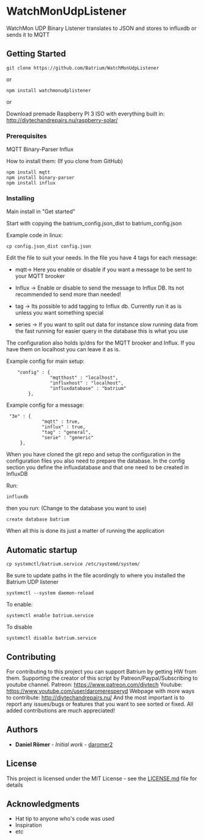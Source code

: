 # WatchMonUdpListener

WatchMon UDP Binary Listener translates to JSON and stores to influxdb or sends it to MQTT

## Getting Started
```
git clone https://github.com/Batrium/WatchMonUdpListener
```
or
```
npm install watchmonudplistener
```
or

Download premade Raspberry PI 3 ISO with everything built in:
http://diytechandrepairs.nu/raspberry-solar/


### Prerequisites

MQTT
Binary-Parser
Influx

How to install them: (If you clone from GitHub)
```
npm install mqtt
npm install binary-parser
npm install influx
```

### Installing

Main install in "Get started"

Start with copying the batrium_config.json_dist to batrium_config.json

Example code in linux: 
```
cp config.json_dist config.json
```

Edit the file to suit your needs. 
In the file you have 4 tags for each message:

* mqtt-> Here you enable or disable if you want a message to be sent to your MQTT brooker

* Influx -> Enable or disable to send the message to Influx DB. Its not recommended to send more than needed!

* tag -> Its possible to add tagging to Influx db. Currently run it as is unless you want something special

* series -> If you want to split out data for instance slow running data from the fast running for easier query in the database this is what you use

The configuration also holds ip/dns for the MQTT brooker and Influx. 
If you have them on localhost you can leave it as is. 

Example config for main setup:
```
 	"config" : {
                "mqtthost" : "localhost",
                "influxhost" : "localhost",
                "influxdatabase" : "batrium"
        },
```
Example config for a message:
   ```
    "3e" : {
                "mqtt" : true,
                "influx" : true,
                "tag" : "general",
                "serie" : "generic"
        },
```
When you have cloned the git repo and setup the configuration in the configuration files you also need to prepare
the database. In the config section you define the influxdatabase and that one need to be created in InfluxDB

Run:
```
influxdb
```
then you run: (Change to the database you want to use)
```
create database batrium 
```

When all this is done its just a matter of running the application

## Automatic startup

```
cp systemctl/batrium.service /etc/systemd/system/
```
Be sure to update paths in the file acordingly to where you installed the Batrium UDP listener

```
systemctl --system daemon-reload
```

To enable:
```
systemctl enable batrium.service
```
To disable
```
systemctl disable batrium.service
```
## Contributing

For contributing to this project you can support Batrium by getting HW from them. 
Supporting the creator of this script by Patreon/Paypal/Subscribing to youtube channel.
Patreon: https://www.patreon.com/diytech
Youtube: https://www.youtube.com/user/daromeresperyd
Webpage with more ways to contribute: http://diytechandrepairs.nu/
And the most important is to report any issues/bugs or features that you want to see sorted or fixed. 
All added contributions are much appreciated!


## Authors

* **Daniel Römer** - *Initial work* - [daromer2](https://github.com/daromer2)

## License

This project is licensed under the MIT License - see the [LICENSE.md](LICENSE) file for details

## Acknowledgments

* Hat tip to anyone who's code was used
* Inspiration
* etc
